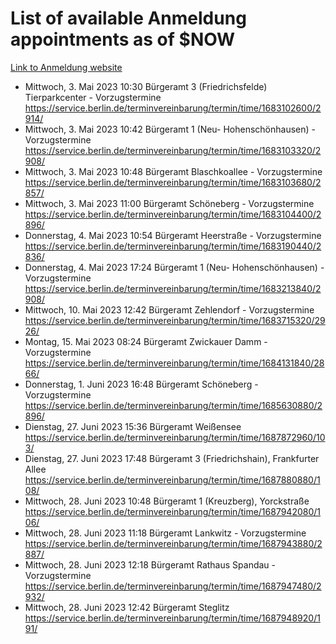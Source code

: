 # List of available Anmeldung appointments as of $NOW
[Link to Anmeldung website](https://service.berlin.de/terminvereinbarung/termin/tag.php?termin=1&anliegen[]=120686&dienstleisterlist=122210,122217,327316,122219,327312,122227,327314,122231,327346,122243,327348,122254,122252,329742,122260,329745,122262,329748,122271,327278,122273,327274,122277,327276,330436,122280,327294,122282,327290,122284,327292,122291,327270,122285,327266,122286,327264,122296,327268,150230,329760,122297,327286,122294,327284,122312,329763,122314,329775,122304,327330,122311,327334,122309,327332,317869,122281,327352,122279,329772,122283,122276,327324,122274,327326,122267,329766,122246,327318,122251,327320,122257,327322,122208,327298,122226,327300&herkunft=http%3A%2F%2Fservice.berlin.de%2Fdienstleistung%2F120686%2F)
- Mittwoch, 3. Mai 2023 10:30 Bürgeramt 3 (Friedrichsfelde) Tierparkcenter - Vorzugstermine https://service.berlin.de/terminvereinbarung/termin/time/1683102600/2914/
- Mittwoch, 3. Mai 2023 10:42 Bürgeramt 1 (Neu- Hohenschönhausen) - Vorzugstermine https://service.berlin.de/terminvereinbarung/termin/time/1683103320/2908/
- Mittwoch, 3. Mai 2023 10:48 Bürgeramt Blaschkoallee - Vorzugstermine https://service.berlin.de/terminvereinbarung/termin/time/1683103680/2857/
- Mittwoch, 3. Mai 2023 11:00 Bürgeramt Schöneberg - Vorzugstermine https://service.berlin.de/terminvereinbarung/termin/time/1683104400/2896/
- Donnerstag, 4. Mai 2023 10:54 Bürgeramt Heerstraße - Vorzugstermine https://service.berlin.de/terminvereinbarung/termin/time/1683190440/2836/
- Donnerstag, 4. Mai 2023 17:24 Bürgeramt 1 (Neu- Hohenschönhausen) - Vorzugstermine https://service.berlin.de/terminvereinbarung/termin/time/1683213840/2908/
- Mittwoch, 10. Mai 2023 12:42 Bürgeramt Zehlendorf - Vorzugstermine https://service.berlin.de/terminvereinbarung/termin/time/1683715320/2926/
- Montag, 15. Mai 2023 08:24 Bürgeramt Zwickauer Damm - Vorzugstermine https://service.berlin.de/terminvereinbarung/termin/time/1684131840/2866/
- Donnerstag, 1. Juni 2023 16:48 Bürgeramt Schöneberg - Vorzugstermine https://service.berlin.de/terminvereinbarung/termin/time/1685630880/2896/
- Dienstag, 27. Juni 2023 15:36 Bürgeramt Weißensee https://service.berlin.de/terminvereinbarung/termin/time/1687872960/103/
- Dienstag, 27. Juni 2023 17:48 Bürgeramt 3 (Friedrichshain), Frankfurter Allee https://service.berlin.de/terminvereinbarung/termin/time/1687880880/108/
- Mittwoch, 28. Juni 2023 10:48 Bürgeramt 1 (Kreuzberg), Yorckstraße https://service.berlin.de/terminvereinbarung/termin/time/1687942080/106/
- Mittwoch, 28. Juni 2023 11:18 Bürgeramt Lankwitz - Vorzugstermine https://service.berlin.de/terminvereinbarung/termin/time/1687943880/2887/
- Mittwoch, 28. Juni 2023 12:18 Bürgeramt Rathaus Spandau - Vorzugstermine https://service.berlin.de/terminvereinbarung/termin/time/1687947480/2932/
- Mittwoch, 28. Juni 2023 12:42 Bürgeramt Steglitz https://service.berlin.de/terminvereinbarung/termin/time/1687948920/191/
